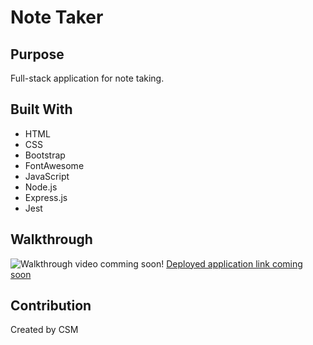 # Note Taker
## Purpose
Full-stack application for note taking.
## Built With
- HTML
- CSS
- Bootstrap
- FontAwesome
- JavaScript
- Node.js
- Express.js
- Jest
## Walkthrough
![Walkthrough video comming soon!]()
[Deployed application link coming soon]()
## Contribution
Created by CSM